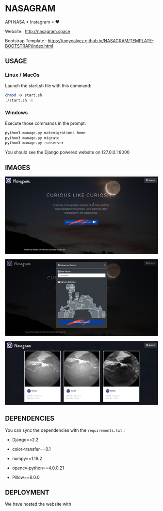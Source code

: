# NASAGRAM
API NASA + Instagram = ❤️

Website : http://nasagram.space

Bootstrap Template : https://tonycalvez.github.io/NASAGRAM/TEMPLATE-BOOTSTRAP/index.html 

## USAGE
### Linux / MacOs
Launch the start.sh file with this command:
~~~bash
chmod +x start.sh
./start.sh -h
~~~
### Windows
Execute those commands in the prompt:
~~~bash
python3 manage.py makemigrations home
python3 manage.py migrate
python3 manage.py runserver
~~~

You should see the Django powered website on 127.0.0.1:8000



## IMAGES

![](/image-github/nasagram-img1.png)

![](/image-github/nasagram-img2.png)

![](/image-github/nasagram-img3.png)



## DEPENDENCIES

You can sync the dependencies with the `requirements.txt` : 

  * Django==2.2

  * color-transfer==0.1

  * numpy==1.16.2

  * opencv-python==4.0.0.21

  * Pillow==6.0.0

    

## DEPLOYMENT

We have hosted the website with 

[Gandi]: https://www.gandi.net/fr	"Gandi:"



